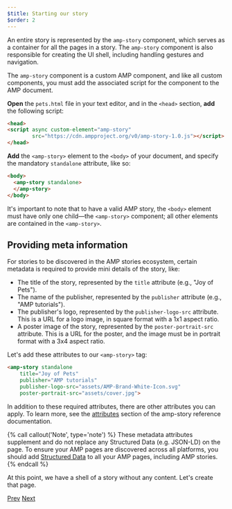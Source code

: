 ```yaml
---
$title: Starting our story
$order: 2
---
```


An entire story is represented by the `amp-story` component, which serves as a container for all the pages in a story.  The `amp-story` component is also responsible for creating the UI shell, including handling gestures and navigation.

The `amp-story` component is a custom AMP component, and like all custom components, you must add the associated script for the component to the AMP document.

**Open** the `pets.html` file in your text editor, and in the `<head>` section, **add** the following script: 

```html hl_lines="2 3"
<head>
<script async custom-element="amp-story"
        src="https://cdn.ampproject.org/v0/amp-story-1.0.js"></script>
</head>
```

**Add** the `<amp-story>` element to the `<body>` of your document, and specify the mandatory `standalone` attribute, like so:

```html hl_lines="2 3" 
<body>
  <amp-story standalone>
  </amp-story>
</body>
```

It's important to note that to have a valid AMP story, the `<body>` element must have only one child&mdash;the `<amp-story>` component; all other elements are contained in the `<amp-story>`.

## Providing meta information

For stories to be discovered in the AMP stories ecosystem, certain metadata is required to provide mini details of the story, like:

* The title of the story, represented by the `title` attribute (e.g., "Joy of Pets").
* The name of the publisher, represented by the `publisher` attribute (e.g., "AMP tutorials").
* The publisher's logo, represented by the `publisher-logo-src` attribute.  This is a URL for a logo image, in square format with a 1x1 aspect ratio.
* A poster image of the story, represented by the `poster-portrait-src` attribute. This is a URL for the poster, and the image must be in portrait format with a 3x4 aspect ratio.

Let's add these attributes to our `<amp-story>` tag: 

```html hl_lines="2 3 4 5" 
<amp-story standalone
    title="Joy of Pets"
    publisher="AMP tutorials"
    publisher-logo-src="assets/AMP-Brand-White-Icon.svg"
    poster-portrait-src="assets/cover.jpg">
```

In addition to these required attributes, there are other attributes you can apply. To learn more, see the [attributes](/docs/reference/components/amp-story.html#attributes) section of the amp-story reference documentation.

{% call callout('Note', type='note') %}
These metadata attributes supplement and do not replace any Structured Data (e.g. JSON-LD) on the page. To ensure your AMP pages are discovered across all platforms, you should add [Structured Data](/docs/fundamentals/discovery.html#integrate-with-third-party-platforms-through-additional-metadata) to all your AMP pages, including AMP stories.
{% endcall %}

At this point, we have a shell of a story without any content. Let's create that page.

<div class="prev-next-buttons">
  <a class="button prev-button" href="/docs/design/visual_story/parts_of_story.html"><span class="arrow-prev">Prev</span></a>
  <a class="button next-button" href="/docs/design/visual_story/create_cover_page.html"><span class="arrow-next">Next</span></a>
</div>
